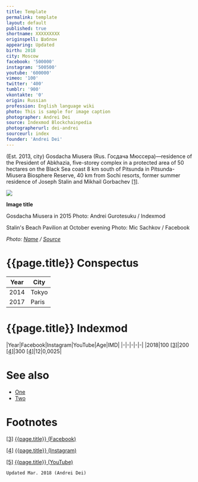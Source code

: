 ```yaml
---
title: Template
permalink: template
layout: default
published: true
shortname: XXXXXXXXX
originspell: Шаблон
appearing: Updated
birth: 2018
city: Moscow
facebook: '500000'
instagram: '500500'
youtube: '600000'
vimeo: '100'
twitter: '400'
tumblr: '900'
vkontakte: '0'
origin: Russian
profession: English language wiki
photo: This is sample for image caption
photographer: Andrei Dei
source: Indexmod Blockchainpedia
photographerurl: dei-andrei
sourceurl: index
founder: 'Andrei Dei'
---
```



(Est. 2013, city) Gosdacha Miusera (Rus. Госдача Мюссера)—residence of the President of Abkhazia, five-storey complex in a protected area of 50 hectares on the Black Sea coast 8 km south of Pitsunda in Pitsunda-Miusera Biosphere Reserve, 40 km from Sochi resorts, former summer residence of Joseph Stalin and Mikhail Gorbachev <span id="a1">[\[1\]](#f1)</span>.

![](/encyclopedia/images/image-name.jpg)

**Image title**

Gosdacha Miusera in 2015
Photo: Andrei Gurotesuku / Indexmod

Stalin's Beach Pavilion at October evening
Photo: Mic Sachkov / Facebook

*Photo: [Name](index) / [Source](index)*

# {{page.title}} Conspectus

|Year|City|
|-|-|
|2014|Tokyo|
|2017|Paris|

# {{page.title}} Indexmod

|Year|Facebook|Instagram|YouTube|Age|IMD|
|-|-|-|-|-|
|2018|100 <span id="a3">[\[3\]](#f3)</span>|200 <span id="a4">[\[4\]](#f4)</span>|300 <span id="a4">[\[4\]](#f4)</span>|12|0,0025|


# See also

+ [One](index)
+ [Two](index)

# Footnotes

[[3]](#a3) <span id="f3"></span> [{{page.title}} (Facebook)](index)

[[4]](#a4) <span id="f4"></span> [{{page.title}} (Instagram)](index)

[[5]](#a5) <span id="f5"></span> [{{page.title}} (YouTube)](index)

`Updated Mar. 2018 (Andrei Dei)`
